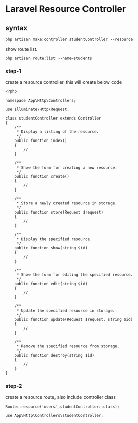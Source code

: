 # Laravel Resource Controller

## syntax
```
php artisan make:controller studentController --resource
```
show route list.
```
php artisan route:list --name=students
```

### step-1
create a resource controller. this will create below code
```
<?php

namespace App\Http\Controllers;

use Illuminate\Http\Request;

class studentController extends Controller
{
    /**
     * Display a listing of the resource.
     */
    public function index()
    {
        //
    }

    /**
     * Show the form for creating a new resource.
     */
    public function create()
    {
        //
    }

    /**
     * Store a newly created resource in storage.
     */
    public function store(Request $request)
    {
        //
    }

    /**
     * Display the specified resource.
     */
    public function show(string $id)
    {
        //
    }

    /**
     * Show the form for editing the specified resource.
     */
    public function edit(string $id)
    {
        //
    }

    /**
     * Update the specified resource in storage.
     */
    public function update(Request $request, string $id)
    {
        //
    }

    /**
     * Remove the specified resource from storage.
     */
    public function destroy(string $id)
    {
        //
    }
}
```

### step-2
create a resource route, also include controller class
```
Route::resource('users',studentController::class);
```
```
use App\Http\Controllers\studentController;
```


